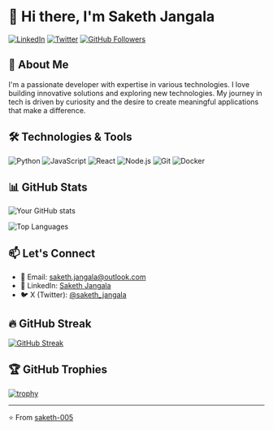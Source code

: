 # 👋 Hi there, I'm Saketh Jangala

[![LinkedIn](https://img.shields.io/badge/LinkedIn-Connect-blue?style=for-the-badge&logo=linkedin)](https://www.linkedin.com/in/saketh-jangala/)
[![Twitter](https://img.shields.io/badge/Twitter-Follow-1DA1F2?style=for-the-badge&logo=x&logoColor=white)](https://x.com/saketh_jangala)
[![GitHub Followers](https://img.shields.io/github/followers/saketh-005?label=Follow&style=for-the-badge)](https://github.com/saketh-005)

## 🚀 About Me

I'm a passionate developer with expertise in various technologies. I love building innovative solutions and exploring new technologies. My journey in tech is driven by curiosity and the desire to create meaningful applications that make a difference.

## 🛠️ Technologies & Tools

![Python](https://img.shields.io/badge/Python-3776AB?style=for-the-badge&logo=python&logoColor=white)
![JavaScript](https://img.shields.io/badge/JavaScript-F7DF1E?style=for-the-badge&logo=javascript&logoColor=black)
![React](https://img.shields.io/badge/React-20232A?style=for-the-badge&logo=react&logoColor=61DAFB)
![Node.js](https://img.shields.io/badge/Node.js-43853D?style=for-the-badge&logo=node.js&logoColor=white)
![Git](https://img.shields.io/badge/Git-F05032?style=for-the-badge&logo=git&logoColor=white)
![Docker](https://img.shields.io/badge/Docker-2496ED?style=for-the-badge&logo=docker&logoColor=white)

## 📊 GitHub Stats

![Your GitHub stats](https://github-readme-stats.vercel.app/api?username=saketh-005&show_icons=true&theme=radical)

![Top Languages](https://github-readme-stats.vercel.app/api/top-langs/?username=saketh-005&layout=compact&theme=radical)

## 📫 Let's Connect

- 📧 Email: [saketh.jangala@outlook.com](mailto:saketh.jangala@outlook.com)
- 💼 LinkedIn: [Saketh Jangala](https://www.linkedin.com/in/saketh-jangala/)
- 🐦 X (Twitter): [@saketh_jangala](https://x.com/saketh_jangala)

## 🔥 GitHub Streak

[![GitHub Streak](https://streak-stats.demolab.com?user=saketh-005&theme=radical)](https://git.io/streak-stats)

## 🏆 GitHub Trophies

[![trophy](https://github-profile-trophy.vercel.app/?username=saketh-005&theme=radical&row=1&margin-w=15)](https://github.com/ryo-ma/github-profile-trophy)

---

⭐️ From [saketh-005](https://github.com/saketh-005)
